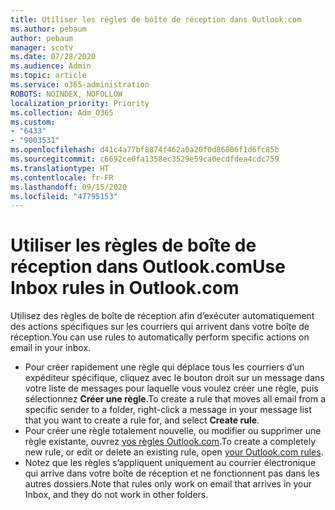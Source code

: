 ```yaml
---
title: Utiliser les règles de boîte de réception dans Outlook.com
ms.author: pebaum
author: pebaum
manager: scotv
ms.date: 07/28/2020
ms.audience: Admin
ms.topic: article
ms.service: o365-administration
ROBOTS: NOINDEX, NOFOLLOW
localization_priority: Priority
ms.collection: Adm_O365
ms.custom:
- "6433"
- "9003531"
ms.openlocfilehash: d41c4a77bf8874f462a0a20f0d86806f1d6fc85b
ms.sourcegitcommit: c6692ce0fa1358ec3529e59ca0ecdfdea4cdc759
ms.translationtype: HT
ms.contentlocale: fr-FR
ms.lasthandoff: 09/15/2020
ms.locfileid: "47795153"
---
```

# <a name="use-inbox-rules-in-outlookcom"></a><span data-ttu-id="dc187-102">Utiliser les règles de boîte de réception dans Outlook.com</span><span class="sxs-lookup"><span data-stu-id="dc187-102">Use Inbox rules in Outlook.com</span></span>

<span data-ttu-id="dc187-103">Utilisez des règles de boîte de réception afin d’exécuter automatiquement des actions spécifiques sur les courriers qui arrivent dans votre boîte de réception.</span><span class="sxs-lookup"><span data-stu-id="dc187-103">You can use rules to automatically perform specific actions on email in your inbox.</span></span>

- <span data-ttu-id="dc187-104">Pour créer rapidement une règle qui déplace tous les courriers d’un expéditeur spécifique, cliquez avec le bouton droit sur un message dans votre liste de messages pour laquelle vous voulez créer une règle, puis sélectionnez **Créer une règle**.</span><span class="sxs-lookup"><span data-stu-id="dc187-104">To create a rule that moves all email from a specific sender to a folder, right-click a message in your message list that you want to create a rule for, and select  **Create rule**.</span></span>
- <span data-ttu-id="dc187-105">Pour créer une règle totalement nouvelle, ou modifier ou supprimer une règle existante, ouvrez [vos règles Outlook.com](https://go.microsoft.com/fwlink/?linkid=2118142).</span><span class="sxs-lookup"><span data-stu-id="dc187-105">To create a completely new rule, or edit or delete an existing rule, open [your Outlook.com rules](https://go.microsoft.com/fwlink/?linkid=2118142).</span></span>
- <span data-ttu-id="dc187-106">Notez que les règles s’appliquent uniquement au courrier électronique qui arrive dans votre boîte de réception et ne fonctionnent pas dans les autres dossiers.</span><span class="sxs-lookup"><span data-stu-id="dc187-106">Note that rules only work on email that arrives in your Inbox, and they do not work in other folders.</span></span>

